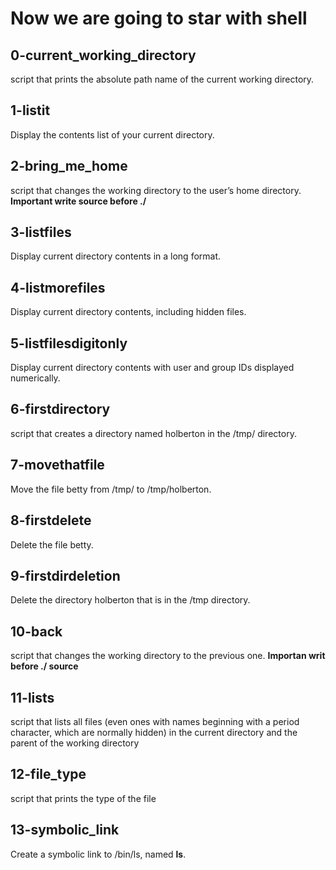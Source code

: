 # Now we are going to star with shell

## **0-current_working_directory**
script that prints the absolute path name of the current working directory.

## **1-listit**
Display the contents list of your current directory.

## **2-bring_me_home**
script that changes the working directory to the user’s home directory. **Important write source before ./**

## **3-listfiles**
Display current directory contents in a long format.

## **4-listmorefiles**
Display current directory contents, including hidden files.

## **5-listfilesdigitonly**
Display current directory contents with user and group IDs displayed numerically.

## **6-firstdirectory**
script that creates a directory named holberton in the /tmp/ directory.

## **7-movethatfile**
Move the file betty from /tmp/ to /tmp/holberton.

## **8-firstdelete**
Delete the file betty.

## **9-firstdirdeletion**
Delete the directory holberton that is in the /tmp directory.

## **10-back**
script that changes the working directory to the previous one. **Importan writ before ./ source**

## **11-lists**
script that lists all files (even ones with names beginning with a period character, which are normally hidden) in the current directory and the parent of the working directory

## **12-file_type**
script that prints the type of the file

## **13-symbolic_link**
Create a symbolic link to /bin/ls, named __ls__.
